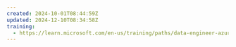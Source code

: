 ```yaml
---
created: 2024-10-01T08:44:59Z
updated: 2024-12-10T08:34:58Z
training:
  - https://learn.microsoft.com/en-us/training/paths/data-engineer-azure-databricks/
---
```

